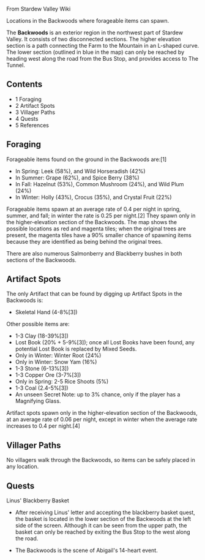 From Stardew Valley Wiki

Locations in the Backwoods where forageable items can spawn.

The **Backwoods** is an exterior region in the northwest part of Stardew Valley. It consists of two disconnected sections. The higher elevation section is a path connecting the Farm to the Mountain in an L-shaped curve. The lower section (outlined in blue in the map) can only be reached by heading west along the road from the Bus Stop, and provides access to The Tunnel.

## Contents

- 1 Foraging
- 2 Artifact Spots
- 3 Villager Paths
- 4 Quests
- 5 References

## Foraging

Forageable items found on the ground in the Backwoods are:\[1]

- In Spring: Leek (58%), and Wild Horseradish (42%)
- In Summer: Grape (62%), and Spice Berry (38%)
- In Fall: Hazelnut (53%), Common Mushroom (24%), and Wild Plum (24%)
- In Winter: Holly (43%), Crocus (35%), and Crystal Fruit (22%)

Forageable items spawn at an average rate of 0.4 per night in spring, summer, and fall; in winter the rate is 0.25 per night.\[2] They spawn only in the higher-elevation section of the Backwoods. The map shows the possible locations as red and magenta tiles; when the original trees are present, the magenta tiles have a 90% smaller chance of spawning items because they are identified as being behind the original trees.

There are also numerous Salmonberry and Blackberry bushes in both sections of the Backwoods.

## Artifact Spots

The only Artifact that can be found by digging up Artifact Spots in the Backwoods is:

- Skeletal Hand (4-8%\[3])

Other possible items are:

- 1-3 Clay (18-39%\[3])
- Lost Book (20% + 5-9%\[3]); once all Lost Books have been found, any potential Lost Book is replaced by Mixed Seeds.
- Only in Winter: Winter Root (24%)
- Only in Winter: Snow Yam (16%)
- 1-3 Stone (6-13%\[3])
- 1-3 Copper Ore (3-7%\[3])
- Only in Spring: 2-5 Rice Shoots (5%)
- 1-3 Coal (2.4-5%\[3])
- An unseen Secret Note: up to 3% chance, only if the player has a Magnifying Glass.

Artifact spots spawn only in the higher-elevation section of the Backwoods, at an average rate of 0.06 per night, except in winter when the average rate increases to 0.4 per night.\[4]

## Villager Paths

No villagers walk through the Backwoods, so items can be safely placed in any location.

## Quests

Linus' Blackberry Basket

- After receiving Linus' letter and accepting the blackberry basket quest, the basket is located in the lower section of the Backwoods at the left side of the screen. Although it can be seen from the upper path, the basket can only be reached by exiting the Bus Stop to the west along the road.

<!--THE END-->

- The Backwoods is the scene of Abigail's 14-heart event.